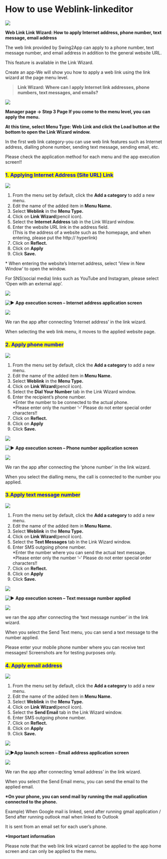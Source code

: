 # How to use Weblink-linkeditor

![](https://support.swing2app.com/wp-content/uploads/2020/12/weblink\_link-wizard.png)

**Web Link Link Wizard: How to apply Internet address, phone number, text message, email address**

The web link provided by Swing2App can apply to a phone number, text message number, and email address in addition to the general website URL.

This feature is available in the Link Wizard.

Create an app-We will show you how to apply a web link using the link wizard at the page menu level.



> **Link Wizard: Where can I apply Internet link addresses, phone numbers, text messages, and emails?**

![](https://support.swing2app.com/wp-content/uploads/2020/12/Group-2615.png)

**Manager page -> Step 3 Page  If you come to the menu level, you can apply the menu.**

**At this time, select Menu Type: Web Link and click the Load button at the bottom to open the Link Wizard window.**

In the first web link category-you can use web link features such as Internet address, dialling phone number, sending text message, sending email, etc.

Please check the application method for each menu and the app execution screen!!



### <mark style="color:blue;">**1. Applying Internet Address (Site URL) Link**</mark>

![](https://support.swing2app.com/wp-content/uploads/2020/12/Group-2609.png)

1. From the menu set by default, click the **Add a category** to add a new menu.
2. Edit the name of the added item in **Menu Name.**
3. Select **Weblink** in the **Menu Type.**
4. Click on **Link Wizard**(pencil icon).
5. Select the **Internet Address** tab in the Link Wizard window.
6. Enter the website URL link in the address field.\
   (This is the address of a website such as the homepage, and when entering, please put the http:// hyperlink)
7. Click on **Reflect.**
8. Click on **Apply**&#x20;
9. Click **Save.**

\* When entering the website’s Internet address, select ‘View in New Window’ to open the window.

For SNS(social media) links such as YouTube and Instagram, please select ‘Open with an external app’.

![](https://wp.swing2app.co.kr/wp-content/uploads/2020/09/%EC%BA%A1%EC%B2%9833.png)

<img src="https://s.w.org/images/core/emoji/11/svg/25b6.svg" alt="▶" data-size="line"> **App execution screen – Internet address application screen**

![](https://support.swing2app.com/wp-content/uploads/2020/12/Group-2616.png)

We ran the app after connecting ‘Internet address’ in the link wizard.

When selecting the web link menu, it moves to the applied website page.



### <mark style="color:blue;">**2. Apply phone number**</mark>

![](https://support.swing2app.com/wp-content/uploads/2020/12/Group-2610.png)

1. From the menu set by default, click the **Add a category** to add a new menu.
2. Edit the name of the added item in **Menu Name.**
3. Select **Weblink** in the **Menu Type.**
4. Click on **Link Wizard**(pencil icon).
5. Select the **Dial Your Number** tab in the Link Wizard window.
6. Enter the recipient’s phone number.\
   \*Enter the number to be connected to the actual phone.\
   \*Please enter only the number ‘–‘ Please do not enter special order characters!!
7. Click on **Reflect.**
8. Click on **Apply**&#x20;
9. Click **Save.**

![](https://wp.swing2app.co.kr/wp-content/uploads/2020/09/%EC%BA%A1%EC%B2%9833.png)

<img src="https://s.w.org/images/core/emoji/11/svg/25b6.svg" alt="▶" data-size="line"> **App execution screen – Phone number application screen**

![](https://support.swing2app.com/wp-content/uploads/2020/12/Group-2617.png)

We ran the app after connecting the ‘phone number’ in the link wizard.

When you select the dialling menu, the call is connected to the number you applied.



### <mark style="color:blue;">**3.Apply text message number**</mark>

![](https://support.swing2app.com/wp-content/uploads/2020/12/Group-2611.png)

1. From the menu set by default, click the **Add a category** to add a new menu.
2. Edit the name of the added item in **Menu Name.**
3. Select **Weblink** in the **Menu Type.**
4. Click on **Link Wizard**(pencil icon).
5. Select the **Text Messages** tab in the Link Wizard window.
6. Enter SMS outgoing phone number.\
   \*Enter the number where you can send the actual text message.\
   \*Please enter only the number ‘–‘ Please do not enter special order characters!!
7. Click on **Reflect.**
8. Click on **Apply**&#x20;
9. Click **Save.**

![](https://wp.swing2app.co.kr/wp-content/uploads/2020/09/%EC%BA%A1%EC%B2%9833.png)

<img src="https://s.w.org/images/core/emoji/11/svg/25b6.svg" alt="▶" data-size="line"> **App execution screen – Text message number applied**

![](https://support.swing2app.com/wp-content/uploads/2020/12/Group-2618.png)

we ran the app after connecting the ‘text message number’ in the link wizard.

When you select the Send Text menu, you can send a text message to the number applied.

Please enter your mobile phone number where you can receive text messages! Screenshots are for testing purposes only.



### <mark style="color:blue;">**4. Apply email address**</mark>

![](https://support.swing2app.com/wp-content/uploads/2020/12/Group-2613.png)

1. From the menu set by default, click the **Add a category** to add a new menu.
2. Edit the name of the added item in **Menu Name.**
3. Select **Weblink** in the **Menu Type.**
4. Click on **Link Wizard**(pencil icon).
5. Select the **Send Email** tab in the Link Wizard window.
6. Enter SMS outgoing phone number.
7. Click on **Reflect.**
8. Click on **Apply**&#x20;
9. Click **Save.**

![](https://wp.swing2app.co.kr/wp-content/uploads/2020/09/%EC%BA%A1%EC%B2%9833.png)

<img src="https://s.w.org/images/core/emoji/11/svg/25b6.svg" alt="▶" data-size="line">**App launch screen – Email address application screen**

![](https://support.swing2app.com/wp-content/uploads/2020/12/Group-2619.png)

We ran the app after connecting ‘email address’ in the link wizard.

When you select the Send Email menu, you can send the email to the applied email.

**\*On your phone, you can send mail by running the mail application connected to the phone.**

Example) When Google mail is linked, send after running gmail application / Send after running outlook mail when linked to Outlook

It is sent from an email set for each user’s phone.



**\*Important information​**

Please note that the web link link wizard cannot be applied to the app home screen and can only be applied to the menu.
